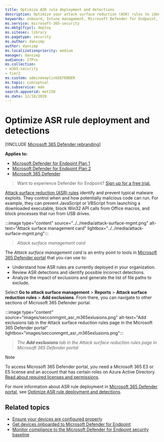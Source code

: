 ```yaml
---
title: Optimize ASR rule deployment and detections
description: Optimize your attack surface reduction (ASR) rules to identify and prevent typical malware exploits.
keywords: onboard, Intune management, Microsoft Defender for Endpoint, Microsoft Defender, Windows Defender, attack surface reduction, ASR, security baseline
ms.service: microsoft-365-security
ms.mktglfcycl: deploy
ms.sitesec: library
ms.pagetype: security
ms.author: dansimp
author: dansimp
ms.localizationpriority: medium
manager: dansimp
audience: ITPro
ms.collection: 
- m365-security
- tier2
ms.custom: admindeeplinkDEFENDER
ms.topic: conceptual
ms.subservice: mde
search.appverid: met150
ms.date: 12/18/2020
---
```


# Optimize ASR rule deployment and detections

[!INCLUDE [Microsoft 365 Defender rebranding](../../includes/microsoft-defender.md)]

**Applies to:**
- [Microsoft Defender for Endpoint Plan 1](https://go.microsoft.com/fwlink/p/?linkid=2154037)
- [Microsoft Defender for Endpoint Plan 2](https://go.microsoft.com/fwlink/p/?linkid=2154037)
- [Microsoft 365 Defender](https://go.microsoft.com/fwlink/?linkid=2118804)

> Want to experience Defender for Endpoint? [Sign up for a free trial.](https://www.microsoft.com/WindowsForBusiness/windows-atp?ocid=docs-wdatp-onboardconfigure-abovefoldlink)

[Attack surface reduction (ASR) rules](./attack-surface-reduction.md) identify and prevent typical malware exploits. They control when and how potentially malicious code can run. For example, they can prevent JavaScript or VBScript from launching a downloaded executable, block Win32 API calls from Office macros, and block processes that run from USB drives.

:::image type="content" source="../../media/attack-surface-mgmt.png" alt-text="Attack surface management card" lightbox="../../media/attack-surface-mgmt.png":::

> *Attack surface management card*

The *Attack surface management card* is an entry point to tools in <a href="https://go.microsoft.com/fwlink/p/?linkid=2077139" target="_blank">Microsoft 365 Defender portal</a> that you can use to:

- Understand how ASR rules are currently deployed in your organization.
- Review ASR detections and identify possible incorrect detections.
- Analyze the impact of exclusions and generate the list of file paths to exclude.

Select **Go to attack surface management** \> **Reports** \> **Attack surface reduction rules** \> **Add exclusions**. From there, you can navigate to other sections of Microsoft 365 Defender portal.

:::image type="content" source="images/secconmgmt_asr_m365exlusions.png" alt-text="Add exclusions tab in the Attack surface reduction rules page in the Microsoft 365 Defender portal" lightbox="images/secconmgmt_asr_m365exlusions.png":::

> *The **Add exclusions** tab in the Attack surface reduction rules page in Microsoft 365 Defender portal*

> [!NOTE]
> To access Microsoft 365 Defender portal, you need a Microsoft 365 E3 or E5 license and an account that has certain roles on Azure Active Directory. [Read about required licenses and permissions](/microsoft-365/security/defender/prerequisites).

For more information about ASR rule deployment in <a href="https://go.microsoft.com/fwlink/p/?linkid=2077139" target="_blank">Microsoft 365 Defender portal</a>, see [Optimize ASR rule deployment and detections](configure-machines-asr.md).

## Related topics

- [Ensure your devices are configured properly](configure-machines.md)
- [Get devices onboarded to Microsoft Defender for Endpoint](configure-machines-onboarding.md)
- [Monitor compliance to the Microsoft Defender for Endpoint security baseline](configure-machines-security-baseline.md)
